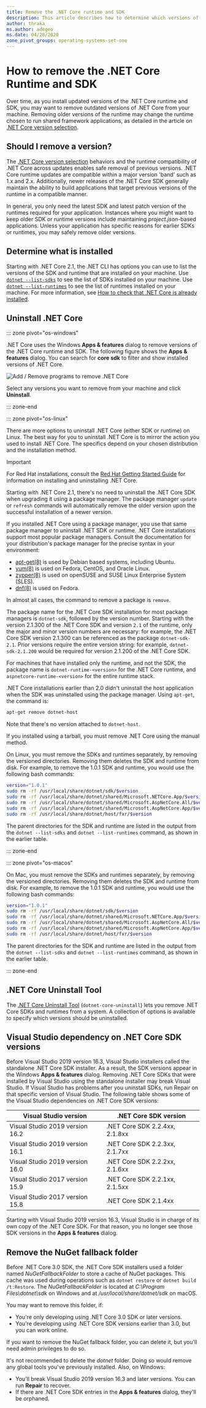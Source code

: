 ```yaml
---
title: Remove the .NET Core runtime and SDK
description: This article describes how to determine which versions of the .NET Core Runtime and SDK are currently installed, and then, how to remove them on Windows, Mac, and Linux.
author: thraka
ms.author: adegeo
ms.date: 04/28/2020
zone_pivot_groups: operating-systems-set-one
---
```


# How to remove the .NET Core Runtime and SDK

Over time, as you install updated versions of the .NET Core runtime and SDK, you may want to remove outdated versions of .NET Core from your machine. Removing older versions of the runtime may change the runtime chosen to run shared framework applications, as detailed in the article on [.NET Core version selection](../versions/selection.md).

## Should I remove a version?

The [.NET Core version selection](../versions/selection.md) behaviors and the runtime compatibility of .NET Core across updates enables safe removal of previous versions. .NET Core runtime updates are compatible within a major version 'band' such as 1.x and 2.x. Additionally, newer releases of the .NET Core SDK generally maintain the ability to build applications that target previous versions of the runtime in a compatible manner.

In general, you only need the latest SDK and latest patch version of the runtimes required for your application. Instances where you might want to keep older SDK or runtime versions include maintaining *project.json*-based applications. Unless your application has specific reasons for earlier SDKs or runtimes, you may safely remove older versions.

## Determine what is installed

Starting with .NET Core 2.1, the .NET CLI has options you can use to list the versions of the SDK and runtime that are installed on your machine.  Use [`dotnet --list-sdks`](../tools/dotnet.md#options) to see the list of SDKs installed on your machine. Use [`dotnet --list-runtimes`](../tools/dotnet.md#options) to see the list of runtimes installed on your machine. For more information, see [How to check that .NET Core is already installed](how-to-detect-installed-versions.md).

## Uninstall .NET Core

::: zone pivot="os-windows"

.NET Core uses the Windows **Apps & features** dialog to remove versions of the .NET Core runtime and SDK. The following figure shows the **Apps & features** dialog. You can search for **core sdk** to filter and show installed versions of .NET Core.

![Add / Remove programs to remove .NET Core](./media/remove-runtime-sdk-versions/programs-and-features.png)

Select any versions you want to remove from your machine and click **Uninstall**.

::: zone-end

::: zone pivot="os-linux"

There are more options to uninstall .NET Core (either SDK or runtime) on Linux. The best way for you to uninstall .NET Core is to mirror the action you used to install .NET Core. The specifics depend on your chosen distribution and the installation method.

> [!IMPORTANT]
> For Red Hat installations, consult the [Red Hat Getting Started Guide](https://access.redhat.com/documentation/en-us/net_core/2.0/html/getting_started_guide/gs_install_dotnet#install_register_rehel) for information on installing and uninstalling .NET Core.

Starting with .NET Core 2.1, there's no need to uninstall the .NET Core SDK when upgrading it using a package manager. The package manager `update` or `refresh` commands will automatically remove the older version upon the successful installation of a newer version.

If you installed .NET Core using a package manager, you use that same package manager to uninstall .NET SDK or runtime. .NET Core installations support most popular package managers. Consult the documentation for your distribution's package manager for the precise syntax in your environment:

- [apt-get(8)](https://linux.die.net/man/8/apt-get) is used by Debian based systems, including Ubuntu.
- [yum(8)](https://linux.die.net/man/8/yum) is used on Fedora, CentOS, and Oracle Linux.
- [zypper(8)](https://en.opensuse.org/SDB:Zypper_manual_(plain)) is used on openSUSE and SUSE Linux Enterprise System (SLES).
- [dnf(8)](https://dnf.readthedocs.io/en/latest/command_ref.html) is used on Fedora.

In almost all cases, the command to remove a package is `remove`.

The package name for the .NET Core SDK installation for most package managers is `dotnet-sdk`, followed by the version number. Starting with the version 2.1.300 of the .NET Core SDK and version `2.1` of the runtime, only the major and minor version numbers are necessary: for example, the .NET Core SDK version 2.1.300 can be referenced as the package `dotnet-sdk-2.1`. Prior versions require the entire version string: for example, `dotnet-sdk-2.1.200` would be required for version 2.1.200 of the .NET Core SDK.

For machines that have installed only the runtime, and not the SDK, the package name is `dotnet-runtime-<version>` for the .NET Core runtime, and `aspnetcore-runtime-<version>` for the entire runtime stack.

.NET Core installations earlier than 2.0 didn't uninstall the host application when the SDK was uninstalled using the package manager. Using `apt-get`, the command is:

```bash
apt-get remove dotnet-host
```

Note that there's no version attached to `dotnet-host`.

If you installed using a tarball, you must remove .NET Core using the manual method.

On Linux, you must remove the SDKs and runtimes separately, by removing the versioned directories. Removing them deletes the SDK and runtime from disk. For example, to remove the 1.0.1 SDK and runtime, you would use the following bash commands:

```bash
version="1.0.1"
sudo rm -rf /usr/local/share/dotnet/sdk/$version
sudo rm -rf /usr/local/share/dotnet/shared/Microsoft.NETCore.App/$version
sudo rm -rf /usr/local/share/dotnet/shared/Microsoft.AspNetCore.All/$version
sudo rm -rf /usr/local/share/dotnet/shared/Microsoft.AspNetCore.App/$version
sudo rm -rf /usr/local/share/dotnet/host/fxr/$version
```

The parent directories for the SDK and runtime are listed in the output from the `dotnet --list-sdks` and `dotnet --list-runtimes` command, as shown in the earlier table.

::: zone-end

::: zone pivot="os-macos"

On Mac, you must remove the SDKs and runtimes separately, by removing the versioned directories. Removing them deletes the SDK and runtime from disk. For example, to remove the 1.0.1 SDK and runtime, you would use the following bash commands:

```bash
version="1.0.1"
sudo rm -rf /usr/local/share/dotnet/sdk/$version
sudo rm -rf /usr/local/share/dotnet/shared/Microsoft.NETCore.App/$version
sudo rm -rf /usr/local/share/dotnet/shared/Microsoft.AspNetCore.All/$version
sudo rm -rf /usr/local/share/dotnet/shared/Microsoft.AspNetCore.App/$version
sudo rm -rf /usr/local/share/dotnet/host/fxr/$version
```

The parent directories for the SDK and runtime are listed in the output from the `dotnet --list-sdks` and `dotnet --list-runtimes` command, as shown in the earlier table.

::: zone-end

## .NET Core Uninstall Tool

The [.NET Core Uninstall Tool](../additional-tools/uninstall-tool.md) (`dotnet-core-uninstall`) lets you remove .NET Core SDKs and runtimes from a system. A collection of options is available to specify which versions should be uninstalled.

## Visual Studio dependency on .NET Core SDK versions

Before Visual Studio 2019 version 16.3, Visual Studio installers called the standalone .NET Core SDK installer. As a result, the SDK versions appear in the Windows **Apps & features** dialog. Removing .NET Core SDKs that were installed by Visual Studio using the standalone installer may break Visual Studio. If Visual Studio has problems after you uninstall SDKs, run Repair on that specific version of Visual Studio. The following table shows some of the Visual Studio dependencies on .NET Core SDK versions:

| Visual Studio version           | .NET Core SDK version          |
|---------------------------------|--------------------------------|
| Visual Studio 2019 version 16.2 | .NET Core SDK 2.2.4xx, 2.1.8xx |
| Visual Studio 2019 version 16.1 | .NET Core SDK 2.2.3xx, 2.1.7xx |
| Visual Studio 2019 version 16.0 | .NET Core SDK 2.2.2xx, 2.1.6xx |
| Visual Studio 2017 version 15.9 | .NET Core SDK 2.2.1xx, 2.1.5xx |
| Visual Studio 2017 version 15.8 | .NET Core SDK 2.1.4xx          |

Starting with Visual Studio 2019 version 16.3, Visual Studio is in charge of its own copy of the .NET Core SDK. For that reason, you no longer see those SDK versions in the **Apps & features** dialog.

## Remove the NuGet fallback folder

Before .NET Core 3.0 SDK, the .NET Core SDK installers used a folder named *NuGetFallbackFolder* to store a cache of NuGet packages. This cache was used during operations such as `dotnet restore` or `dotnet build /t:Restore`. The *NuGetFallbackFolder* is located at *C:\Program Files\dotnet\sdk* on Windows and at */usr/local/share/dotnet/sdk* on macOS.

You may want to remove this folder, if:

- You're only developing using .NET Core 3.0 SDK or later versions.
- You're developing using .NET Core SDK versions earlier than 3.0, but you can work online.

If you want to remove the NuGet fallback folder, you can delete it, but you'll need admin privileges to do so.

It's not recommended to delete the *dotnet* folder. Doing so would remove any global tools you've previously installed. Also, on Windows:

- You'll break Visual Studio 2019 version 16.3 and later versions. You can run **Repair** to recover.
- If there are .NET Core SDK entries in the **Apps & features** dialog, they'll be orphaned.
